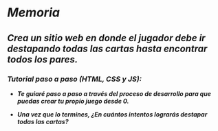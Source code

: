 # **_Memoria_**

## **_Crea un sitio web en donde el jugador debe ir destapando todas las cartas hasta encontrar todos los pares._**

### **_Tutorial paso a paso (HTML, CSS y JS):_**

- **_Te guiaré paso a paso a través del proceso de desarrollo para que puedas crear tu propio juego desde 0._**
  
- **_Una vez que lo termines, ¿En cuántos intentos lograrás destapar todas las cartas?_**
